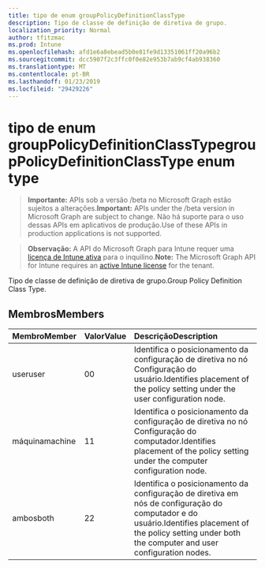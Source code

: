 ```yaml
---
title: tipo de enum groupPolicyDefinitionClassType
description: Tipo de classe de definição de diretiva de grupo.
localization_priority: Normal
author: tfitzmac
ms.prod: Intune
ms.openlocfilehash: afd1e6a8ebead5b0e81fe9d13351061ff20a96b2
ms.sourcegitcommit: dcc5907f2c3ffc0f0e82e953b7ab9cf4ab938360
ms.translationtype: MT
ms.contentlocale: pt-BR
ms.lasthandoff: 01/23/2019
ms.locfileid: "29429226"
---
```

# <a name="grouppolicydefinitionclasstype-enum-type"></a><span data-ttu-id="07e41-103">tipo de enum groupPolicyDefinitionClassType</span><span class="sxs-lookup"><span data-stu-id="07e41-103">groupPolicyDefinitionClassType enum type</span></span>

> <span data-ttu-id="07e41-104">**Importante:** APIs sob a versão /beta no Microsoft Graph estão sujeitos a alterações.</span><span class="sxs-lookup"><span data-stu-id="07e41-104">**Important:** APIs under the /beta version in Microsoft Graph are subject to change.</span></span> <span data-ttu-id="07e41-105">Não há suporte para o uso dessas APIs em aplicativos de produção.</span><span class="sxs-lookup"><span data-stu-id="07e41-105">Use of these APIs in production applications is not supported.</span></span>

> <span data-ttu-id="07e41-106">**Observação:** A API do Microsoft Graph para Intune requer uma [licença de Intune ativa](https://go.microsoft.com/fwlink/?linkid=839381) para o inquilino.</span><span class="sxs-lookup"><span data-stu-id="07e41-106">**Note:** The Microsoft Graph API for Intune requires an [active Intune license](https://go.microsoft.com/fwlink/?linkid=839381) for the tenant.</span></span>

<span data-ttu-id="07e41-107">Tipo de classe de definição de diretiva de grupo.</span><span class="sxs-lookup"><span data-stu-id="07e41-107">Group Policy Definition Class Type.</span></span>

## <a name="members"></a><span data-ttu-id="07e41-108">Membros</span><span class="sxs-lookup"><span data-stu-id="07e41-108">Members</span></span>
|<span data-ttu-id="07e41-109">Membro</span><span class="sxs-lookup"><span data-stu-id="07e41-109">Member</span></span>|<span data-ttu-id="07e41-110">Valor</span><span class="sxs-lookup"><span data-stu-id="07e41-110">Value</span></span>|<span data-ttu-id="07e41-111">Descrição</span><span class="sxs-lookup"><span data-stu-id="07e41-111">Description</span></span>|
|:---|:---|:---|
|<span data-ttu-id="07e41-112">user</span><span class="sxs-lookup"><span data-stu-id="07e41-112">user</span></span>|<span data-ttu-id="07e41-113">0</span><span class="sxs-lookup"><span data-stu-id="07e41-113">0</span></span>|<span data-ttu-id="07e41-114">Identifica o posicionamento da configuração de diretiva no nó Configuração do usuário.</span><span class="sxs-lookup"><span data-stu-id="07e41-114">Identifies placement of the policy setting under the user configuration node.</span></span>|
|<span data-ttu-id="07e41-115">máquina</span><span class="sxs-lookup"><span data-stu-id="07e41-115">machine</span></span>|<span data-ttu-id="07e41-116">1</span><span class="sxs-lookup"><span data-stu-id="07e41-116">1</span></span>|<span data-ttu-id="07e41-117">Identifica o posicionamento da configuração de diretiva no nó Configuração do computador.</span><span class="sxs-lookup"><span data-stu-id="07e41-117">Identifies placement of the policy setting under the computer configuration node.</span></span>|
|<span data-ttu-id="07e41-118">ambos</span><span class="sxs-lookup"><span data-stu-id="07e41-118">both</span></span>|<span data-ttu-id="07e41-119">2</span><span class="sxs-lookup"><span data-stu-id="07e41-119">2</span></span>|<span data-ttu-id="07e41-120">Identifica o posicionamento da configuração de diretiva em nós de configuração do computador e do usuário.</span><span class="sxs-lookup"><span data-stu-id="07e41-120">Identifies placement of the policy setting under both the computer and user configuration nodes.</span></span>|




